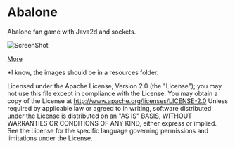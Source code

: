 Abalone
=============

Abalone fan game with Java2d and sockets.


![ScreenShot](https://raw.github.com/i-schuetz/abalone/master/abalone1.JPG)

[More](http://ivanschuetz.com/index.php/portfolio?id=74)


*I know, the images should be in a resources folder. 


Licensed under the Apache License, Version 2.0 (the "License");
you may not use this file except in compliance with the License.
You may obtain a copy of the License at
http://www.apache.org/licenses/LICENSE-2.0
Unless required by applicable law or agreed to in writing, software
distributed under the License is distributed on an "AS IS" BASIS,
WITHOUT WARRANTIES OR CONDITIONS OF ANY KIND, either express or implied.
See the License for the specific language governing permissions and
limitations under the License.